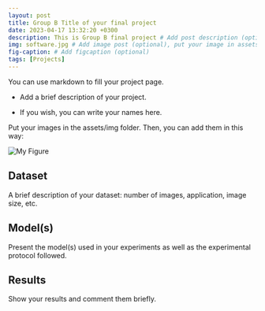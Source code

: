 ```yaml
---
layout: post
title: Group B Title of your final project
date: 2023-04-17 13:32:20 +0300
description: This is Group B final project # Add post description (optional)
img: software.jpg # Add image post (optional), put your image in assets/img/
fig-caption: # Add figcaption (optional)
tags: [Projects]
---
```


You can use markdown to fill your project page.

- Add a brief description of your project.

- If you wish, you can write your names here.

Put your images in the assets/img folder. Then, you can add them in this way:

![My Figure]({{site.baseurl}}/assets/img/we-in-rest.jpg)

## Dataset
A brief description of your dataset: number of images, application, image size, etc.

## Model(s)
Present the model(s) used in your experiments as well as the experimental protocol followed.

## Results
Show your results and comment them briefly.
